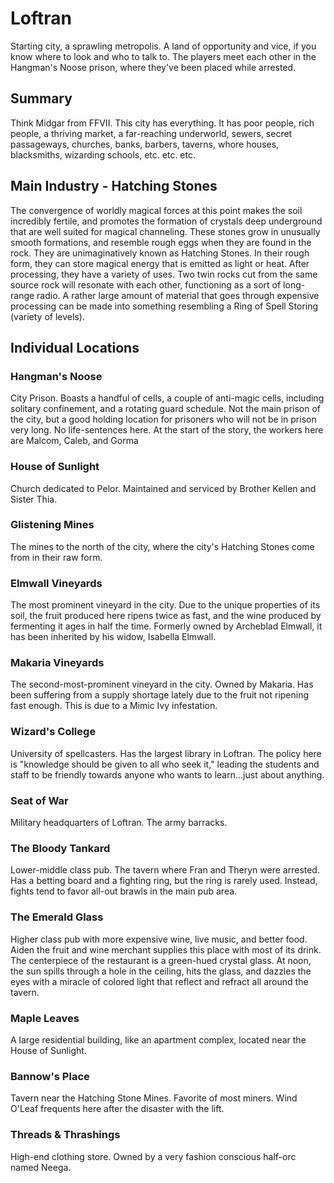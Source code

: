 # Loftran

Starting city, a sprawling metropolis. A land of opportunity and vice, if you know where to look and who to talk to. The players meet each other in the Hangman's Noose prison, where they've been placed while arrested.

## Summary
Think Midgar from FFVII. This city has everything. It has poor people, rich people, a thriving market, a far-reaching underworld, sewers, secret passageways, churches, banks, barbers, taverns, whore houses, blacksmiths, wizarding schools, etc. etc. etc.

## Main Industry - Hatching Stones
The convergence of worldly magical forces at this point makes the soil incredibly fertile, and promotes the formation of crystals deep underground that are well suited for magical channeling. These stones grow in unusually smooth formations, and resemble rough eggs when they are found in the rock. They are unimaginatively known as Hatching Stones. In their rough form, they can store magical energy that is emitted as light or heat. After processing, they have a variety of uses. Two twin rocks cut from the same source rock will resonate with each other, functioning as a sort of long-range radio. A rather large amount of material that goes through expensive processing can be made into something resembling a Ring of Spell Storing (variety of levels).

## Individual Locations

### Hangman's Noose
City Prison. Boasts a handful of cells, a couple of anti-magic cells, including solitary confinement, and a rotating guard schedule. Not the main prison of the city, but a good holding location for prisoners who will not be in prison very long. No life-sentences here. At the start of the story, the workers here are Malcom, Caleb, and Gorma

### House of Sunlight
Church dedicated to Pelor. Maintained and serviced by Brother Kellen and Sister Thia.

### Glistening Mines
The mines to the north of the city, where the city's Hatching Stones come from in their raw form.

### Elmwall Vineyards
The most prominent vineyard in the city. Due to the unique properties of its soil, the fruit produced here ripens twice as fast, and the wine produced by fermenting it ages in half the time. Formerly owned by Archeblad Elmwall, it has been inherited by his widow, Isabella Elmwall.

### Makaria Vineyards
The second-most-prominent vineyard in the city. Owned by Makaria. Has been suffering from a supply shortage lately due to the fruit not ripening fast enough. This is due to a Mimic Ivy infestation.

### Wizard's College
University of spellcasters. Has the largest library in Loftran. The policy here is "knowledge should be given to all who seek it," leading the students and staff to be friendly towards anyone who wants to learn...just about anything.

### Seat of War
Military headquarters of Loftran. The army barracks.

### The Bloody Tankard
Lower-middle class pub. The tavern where Fran and Theryn were arrested. Has a betting board and a fighting ring, but the ring is rarely used. Instead, fights tend to favor all-out brawls in the main pub area.

### The Emerald Glass
Higher class pub with more expensive wine, live music, and better food. Aiden the fruit and wine merchant supplies this place with most of its drink. The centerpiece of the restaurant is a green-hued crystal glass. At noon, the sun spills through a hole in the ceiling, hits the glass, and dazzles the eyes with a miracle of colored light that reflect and refract all around the tavern.

### Maple Leaves
A large residential building, like an apartment complex, located near the House of Sunlight.

### Bannow's Place
Tavern near the Hatching Stone Mines. Favorite of most miners. Wind O'Leaf frequents here after the disaster with the lift.

### Threads & Thrashings
High-end clothing store. Owned by a very fashion conscious half-orc named Neega.
